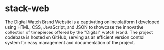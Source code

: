 # stack-web
The Digital Watch Brand Website is a captivating online platform I developed using HTML, CSS, JavaScript, and JSON to showcase the innovative collection of timepieces offered by the "Digital" watch brand. The project codebase is hosted on GitHub, serving as an efficient version control system for easy management and documentation of the project.
